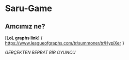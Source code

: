 # Saru-Game 

## Amcımız ne?

[**LoL graphs link**] { https://www.leagueofgraphs.com/tr/summoner/tr/HypiXer }

*GERÇEKTEN BERBAT BİR OYUNCU*